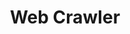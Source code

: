 ---
title: Web Crawler
solution: turing
description: Index the website by processing the HTML of its pages.
github-url: https://github.com/openturing/turing
download-url: https://github.com/openturing/turing/releases/download/v0.3.9/turing-web-crawler.jar
---
